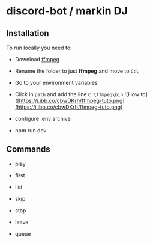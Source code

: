 # discord-bot / markin DJ
  

## Installation

To run locally you need to: 
- Download [ffmpeg](https://www.ffmpeg.org/download.html)
- Rename the folder to just **ffmpeg** and move to `C:\`
- Go to your environment variables
- Click in `path` and add the line `C:\ffmpeg\bin`
![How to]([https://i.ibb.co/cbwDKrh/ffmpeg-tuto.png](https://i.ibb.co/cbwDKrh/ffmpeg-tuto.png)


- configure .env archive
- npm run dev

  

## Commands

- play

- first

- list

- skip

- stop

- leave

- queue
